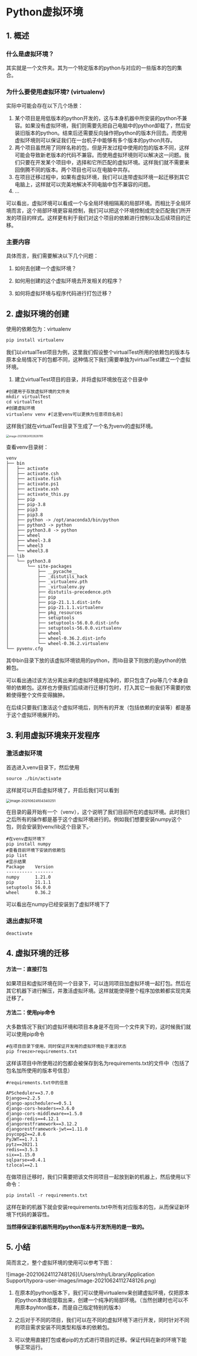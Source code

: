 

# Python虚拟环境

## 1. 概述

### 什么是虚拟环境？

其实就是一个文件夹。其为一个特定版本的python与对应的一些版本的包的集合。

### 为什么要使用虚拟环境? (virtualenv)

实际中可能会存在以下几个场景：

1. 某个项目是用低版本的python开发的，这与本身机器中所安装的python不兼容。如果没有虚拟环境，我们则需要先把自己电脑中的python卸载了，然后安装旧版本的python。结束后还需要反向操作把python的版本升回去。而使用虚拟环境则可以保证我们在一台机子中能够有多个版本的python共存。
2. 两个项目虽然用了同样名称的包，但是开发过程中使用的包的版本不同，这样可能会导致新老版本的代码不兼容。而使用虚拟环境则可以解决这一问题。我们只要在开发某个项目中，选择和它所匹配的虚拟环境。这样我们就不需要来回倒腾不同的版本。两个项目也可以在电脑中共存。
3. 在项目迁移过程中，如果有虚拟环境，我们可以连带虚拟环境一起迁移到其它电脑上，这样就可以完美地解决不同电脑中包不兼容的问题。
4. ...

可以看出，虚拟环境可以看成一个与全局环境相隔离的局部环境。而相比于全局环境而言，这个局部环境更容易控制，我们可以把这个环境控制成完全匹配我们所开发的项目的样式。这样更有利于我们对这个项目的依赖进行控制以及后续项目的迁移。

### 主要内容

具体而言，我们需要解决以下几个问题：

1. 如何去创建一个虚拟环境？

2. 如何用创建的这个虚拟环境去开发相关的程序？

3. 如何将虚拟环境与程序代码进行打包迁移？

    

## 2. 虚拟环境的创建

使用的依赖包为：virtualenv

```python
pip install virtualenv
```

我们以virtualTest项目为例，这里我们假设整个virtualTest所用的依赖包的版本与原本全局情况下的包都不同，这种情况下我们需要单独为virtualTest建立一个虚拟环境。

1. 建立virtualTest项目的目录，并将虚拟环境放在这个目录中


```shell
#创建用于存放虚拟环境的文件夹
mkdir virtualTest
cd virtualTest
#创建虚拟环境
virtualenv venv #[这里venv可以更换为任意项目名称]
```

这样我们就在virtualTest目录下生成了一个名为venv的虚拟环境。

<img src="/Users/mhy/Library/Application Support/typora-user-images/image-20210624102828785.png" alt="image-20210624102828785" style="zoom:50%;" />

查看venv目录树：

```shell
venv
├── bin
│   ├── activate
│   ├── activate.csh
│   ├── activate.fish
│   ├── activate.ps1
│   ├── activate.xsh
│   ├── activate_this.py
│   ├── pip
│   ├── pip-3.8
│   ├── pip3
│   ├── pip3.8
│   ├── python -> /opt/anaconda3/bin/python
│   ├── python3 -> python
│   ├── python3.8 -> python
│   ├── wheel
│   ├── wheel-3.8
│   ├── wheel3
│   └── wheel3.8
├── lib
│   └── python3.8
│       └── site-packages
│           ├── __pycache__
│           ├── _distutils_hack
│           ├── _virtualenv.pth
│           ├── _virtualenv.py
│           ├── distutils-precedence.pth
│           ├── pip
│           ├── pip-21.1.1.dist-info
│           ├── pip-21.1.1.virtualenv
│           ├── pkg_resources
│           ├── setuptools
│           ├── setuptools-56.0.0.dist-info
│           ├── setuptools-56.0.0.virtualenv
│           ├── wheel
│           ├── wheel-0.36.2.dist-info
│           └── wheel-0.36.2.virtualenv
└── pyvenv.cfg
```

其中bin目录下放的该虚拟环境锁用的python，而lib目录下则放的是python的依赖包。

可以看出通过该方法分离出来的虚拟环境是纯净的，即只包含了pip等几个本身自带的依赖包。这样也方便我们后续进行迁移打包时，打入其它一些我们不需要的依赖使得整个文件变得臃肿。

在后续只要我们激活这个虚拟环境后，则所有的开发（包括依赖的安装等）都是基于这个虚拟环境展开的。

## 3. 利用虚拟环境来开发程序

### 激活虚拟环境

首选进入venv目录下，然后使用

```shell
source ./bin/activate
```

这样就可以开启虚拟环境了，开启后我们可以看到

<img src="/Users/mhy/Library/Application Support/typora-user-images/image-20210624104340251.png" alt="image-20210624104340251" style="zoom:67%;" />

在目录的最开始有一个（venv），这个说明了我们目前所在的虚拟环境。此时我们之后所有的操作都是基于这个虚拟环境进行的。例如我们想要安装numpy这个包，则会安装到venv/lib这个目录下。·

```shell
#在venv虚拟环境下
pip install numpy
#查看目前环境下安装的依赖包
pip list
#显示结果
Package    Version
---------- -------
numpy      1.21.0
pip        21.1.1
setuptools 56.0.0
wheel      0.36.2
```

可以看出在numpy已经安装到了虚拟环境下了

### 退出虚拟环境

```shell
deactivate
```

## 4. 虚拟环境的迁移

#### 方法一：直接打包

如果项目和虚拟环境在同一个目录下，可以连同项目加虚拟环境一起打包。然后在其它机器下进行解压，并激活虚拟环境。这样就能使得整个程序加依赖都实现完美迁移了。

#### 方法二：使用pip命令

大多数情况下我们的虚拟环境和项目本身是不在同一个文件夹下的，这时候我们就可以使用pip命令

```shell
#在项目目录下使用，同时保证开发用的虚拟环境处于激活状态
pip freeze>requirements.txt
```

这样该项目中所使用过的包都会被保存到名为requirements.txt的文件中（包括了包名加所使用的版本号信息）

```shell
#requirements.txt中的信息

APScheduler==3.7.0
Django==2.2.5
django-apscheduler==0.5.1
django-cors-headers==3.6.0
django-cors-middleware==1.5.0
django-redis==4.12.1
djangorestframework==3.12.2
djangorestframework-jwt==1.11.0
psycopg2==2.8.6
PyJWT==1.7.1
pytz==2021.1
redis==3.5.3
six==1.15.0
sqlparse==0.4.1
tzlocal==2.1
```

在做项目迁移时，我们只需要把该文件同项目一起放到新的机器上，然后使用以下命令：

```shell
pip install -r requirements.txt
```

这样在新的机器下就会安装requirements.txt中所有对应版本的包，从而保证新环境下代码的兼容性。

**当然得保证新机器所用的python版本与开发所用的是一致的。**

## 5. 小结

简而言之，整个虚拟环境的使用可以参考下图：

![image-20210624112748126](/Users/mhy/Library/Application Support/typora-user-images/image-20210624112748126.png)

1. 在原本的python版本下，我们可以使用virtualenv来创建虚拟环境，仅把原本的python本体给提取出来，创建一个纯净的局部环境。（当然创建时也可以不用原本pyhton版本，而是自己指定特别的版本）

2. 之后对于不同的项目，我们可以在不同的虚拟环境下进行开发，同时针对不同的项目需求安装不同类型和版本的依赖包。
3. 可以使用直接打包或者pip的方式进行项目的迁移。保证代码在新的环境下能够正常运行。
